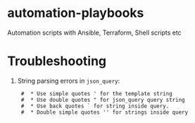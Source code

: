 # automation-playbooks
Automation scripts with Ansible, Terraform, Shell scripts etc

# Troubleshooting

1. String parsing errors in `json_query`:

        #  * Use simple quotes ' for the template string
        #  * Use double quotes " for json_query query string
        #  * Use back quotes ` for string inside query.
        #  * Double simple quotes '' for strings inside query
